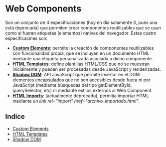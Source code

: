 # Web Components
Son un conjunto de 4 especificaciones (hoy en día solamente 3, pues una está deprecada) que permiten crear componentes reutilizables que se usan como si fueran etiquetas (elementos) nativas del navegador. Estas cuatro especificacines son:

- **[Custom Elements](../custom_elements/README.md)**: permite la creación de componentes reutilizables con funcionalidad propia, que se incluyen en un documento HTML mediante una etiqueta personalizada asociada a dicho componente.
- **[HTML Templates](../html_templates/README.md)**: define plantillas HTML/CSS que no se muestran inicialmente y pueden ser procesadas desde JavaScript y renderizadas.
- **[Shadow DOM](../shadow_dom/README.md)**: API JavaScript que permite insertar en el DOM elementos encapsulados que no son accesibles desde fuera ni por JavaScript (mediante búsquedas del tipo getElementById, querySelector, etc) ni mediante estilos externos al Web Component.
- **[HTML Imports](https://developer.mozilla.org/en-US/docs/Web/Web_Components/HTML_Imports)**: (actualmente deprecado), permitía importar HTML  mediante un *link rel="import" href="archivo_importado.html"*.

## Indice

- [Custom Elements](../custom_elements/README.md)
- [HTML Templates](../html_templates/README.md)
- [Shadow DOM](../shadow_dom/README.md)
